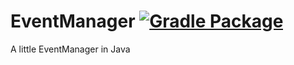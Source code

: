 # EventManager [![Gradle Package](https://github.com/juhu1705/EventManager/actions/workflows/gradle-publish.yml/badge.svg)](https://github.com/juhu1705/EventManager/actions/workflows/gradle-publish.yml)
A little EventManager in Java
